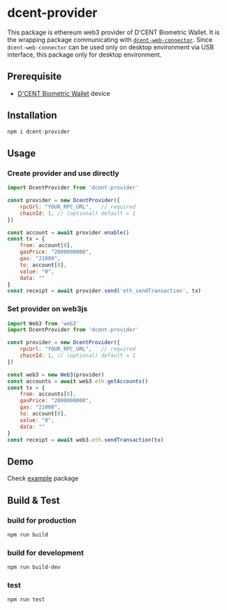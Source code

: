 # dcent-provider

This package is ethereum web3 provider of D'CENT Biometric Wallet.
It is the wrapping package communicating with [`dcent-web-connector`](https://github.com/DcentWallet/dcent-web-connector). Since `dcent-web-connector` can be used only on desktop environment via USB interface, this package only for desktop environment.

## Prerequisite

* [D'CENT Biometric Wallet](https://dcentwallet.com/products/BiometricWallet) device

## Installation

```sh
npm i dcent-provider
```

## Usage

### Create provider and use directly

```js
import DcentProvider from 'dcent-provider'

const provider = new DcentProvider({
    rpcUrl: "YOUR_RPC_URL",   // required
    chainId: 1, // (optional) default = 1
})

const account = await provider.enable()
const tx = {
    from: account[0],
    gasPrice: "2000000000",
    gas: "21000",
    to: account[0],
    value: "0",
    data: ""
}
const receipt = await provider.send('eth_sendTransaction', tx)
```

### Set provider on web3js

```js
import Web3 from 'web3'
import DcentProvider from 'dcent-provider'

const provider = new DcentProvider({
    rpcUrl: "YOUR_RPC_URL",   // required
    chainId: 1, // (optional) default = 1
})

const web3 = new Web3(provider)
const accounts = await web3.eth.getAccounts()
const tx = {
    from: accounts[0],
    gasPrice: "2000000000",
    gas: "21000",
    to: account[0],
    value: "0",
    data: ""
}
const receipt = await web3.eth.sendTransaction(tx)
```

## Demo

Check [example](example/README.md) package

## Build & Test

### build for production

```sh
npm run build
```

### build for development

```sh
npm run build-dev
```

### test

```sh
npm run test
```
